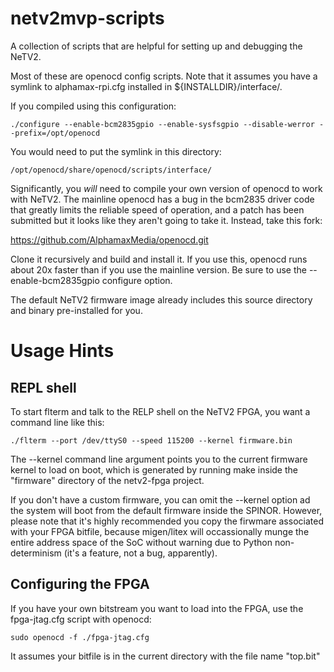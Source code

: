 # netv2mvp-scripts

A collection of scripts that are helpful for setting up and debugging
the NeTV2.

Most of these are openocd config scripts. Note that it assumes you have
a symlink to alphamax-rpi.cfg installed in ${INSTALLDIR}/interface/.

If you compiled using this configuration:

```
./configure --enable-bcm2835gpio --enable-sysfsgpio --disable-werror --prefix=/opt/openocd
```

You would need to put the symlink in this directory:

```
/opt/openocd/share/openocd/scripts/interface/
```

Significantly, you *will* need to compile your own version of openocd
to work with NeTV2. The mainline openocd has a bug in the bcm2835 driver code
that greatly limits the reliable speed of operation, and a patch has been
submitted but it looks like they aren't going to take it. Instead, take
this fork:

https://github.com/AlphamaxMedia/openocd.git

Clone it recursively and build and install it. If you use this, openocd
runs about 20x faster than if you use the mainline version. Be sure to use the --enable-bcm2835gpio configure option.

The default NeTV2 firmware image already includes this source directory
and binary pre-installed for you.

# Usage Hints
## REPL shell
To start flterm and talk to the RELP shell on the NeTV2 FPGA, you want a command line like this:

```
./flterm --port /dev/ttyS0 --speed 115200 --kernel firmware.bin
```
The --kernel command line argument points you to the current firmware kernel to load on boot, which is generated by running make inside the "firmware" directory of the netv2-fpga project.

If you don't have a custom firmware, you can omit the --kernel option ad the system will boot from the default firmware inside the SPINOR. However, please note that it's highly recommended you copy the firwmare associated with your FPGA bitfile, because migen/litex will occassionally munge the entire address space of the SoC without warning due to Python non-determinism (it's a feature, not a bug, apparently). 

## Configuring the FPGA
If you have your own bitstream you want to load into the FPGA, use the fpga-jtag.cfg script with openocd:

```
sudo openocd -f ./fpga-jtag.cfg
```
It assumes your bitfile is in the current directory with the file name "top.bit"
